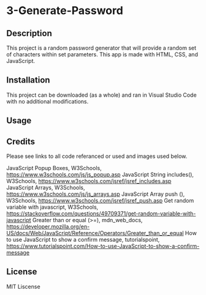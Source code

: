 # 3-Generate-Password

## Description

This project is a random password generator that will provide a random set of characters within set parameters. This app is made with HTML, CSS, and JavaScript.

## Installation

This project can be downloaded (as a whole) and ran in Visual Studio Code with no additional modifications.

## Usage


## Credits

Please see links to all code referanced or used and images used below.

JavaScript Popup Boxes, W3Schools, https://www.w3schools.com/js/js_popup.asp
JavaScript String includes(), W3Schools, https://www.w3schools.com/jsref/jsref_includes.asp
JavaScript Arrays, W3Schools, https://www.w3schools.com/js/js_arrays.asp
JavaScript Array push (), W3Schools, https://www.w3schools.com/jsref/jsref_push.asp
Get random variable with javascript, W3Schools, https://stackoverflow.com/questions/49709371/get-random-variable-with-javascript
Greater than or equal (>=), mdn_web_docs, https://developer.mozilla.org/en-US/docs/Web/JavaScript/Reference/Operators/Greater_than_or_equal
How to use JavaScript to show a confirm message, tutorialspoint, https://www.tutorialspoint.com/How-to-use-JavaScript-to-show-a-confirm-message


## License

MIT Liscense